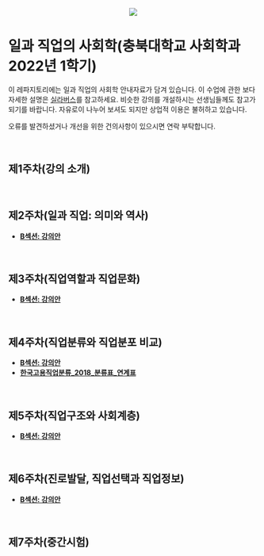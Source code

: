 <p align="center">
  <img src="https://github.com/hxk271/IntMedStats/blob/main/sb1.jpg">
</p>

# 일과 직업의 사회학(충북대학교 사회학과 2022년 1학기)


이 레파지토리에는 일과 직업의 사회학 안내자료가 담겨 있습니다. 이 수업에 관한 보다 자세한 설명은 [실라버스](https://github.com/hxk271/Syllabi/blob/main/5663058(2022-1).pdf)를 참고하세요. 비슷한 강의를 개설하시는 선생님들께도 참고가 되기를 바랍니다. 자유로이 나누어 보셔도 되지만 상업적 이용은 불허하고 있습니다.

오류를 발견하셨거나 개선을 위한 건의사항이 있으시면 연락 부탁합니다.


<br/>

## 제1주차(강의 소개)


<br/>

## 제2주차(일과 직업: 의미와 역사)

-  [**B섹션: 강의안**](https://github.com/hxk271/Work-Occupations/blob/main/Beamer__________W02.pdf)


<br/>

## 제3주차(직업역할과 직업문화)

-  [**B섹션: 강의안**](https://github.com/hxk271/Work-Occupations/blob/main/Beamer__________W03.pdf)


<br/>

## 제4주차(직업분류와 직업분포 비교)

-  [**B섹션: 강의안**](https://github.com/hxk271/Work-Occupations/blob/main/Beamer__________W04.pdf)
-  [**한국고용직업분류_2018_분류표_연계표**](https://github.com/hxk271/Work-Occupations/blob/main/한국고용직업분류_2018_분류표(최종)_연계표.xlsx)


<br/>

## 제5주차(직업구조와 사회계층)

-  [**B섹션: 강의안**](https://github.com/hxk271/Work-Occupations/blob/main/Beamer__________W05.pdf)


<br/>

## 제6주차(진로발달, 직업선택과 직업정보)

-  [**B섹션: 강의안**](https://github.com/hxk271/Work-Occupations/blob/main/Beamer__________W06.pdf)


<br/>

## 제7주차(중간시험)
